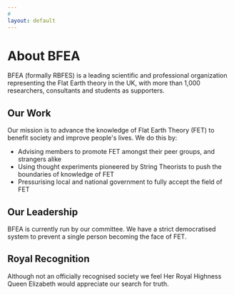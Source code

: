 ```yaml
---
#
layout: default
---
```


# About BFEA
BFEA (formally RBFES) is a leading scientific and professional organization representing the Flat Earth theory in the UK, with more than 1,000 researchers, consultants and students as supporters.

## Our Work

Our mission is to advance the knowledge of Flat Earth Theory (FET) to benefit society and improve people's lives. We do this by:
- Advising members to promote FET amongst their peer groups, and strangers alike
- Using thought experiments pioneered by String Theorists to push the boundaries of knowledge of FET
- Pressurising local and national government to fully accept the field of FET

## Our Leadership

BFEA is currently run by our committee. We have a strict democratised system to prevent a single person becoming the face of FET.

## Royal Recognition

Although not an officially recognised society we feel Her Royal Highness Queen Elizabeth would appreciate our search for truth.
